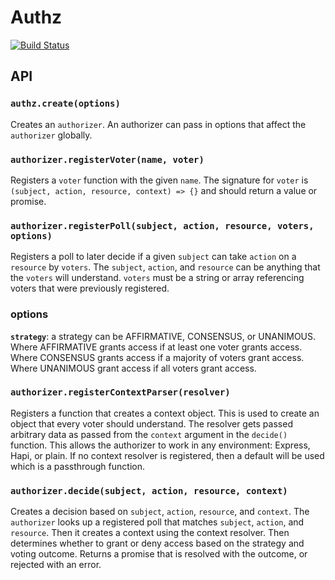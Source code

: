 # Authz

[![Build Status](https://travis-ci.org/joebalancio/authz.svg)](https://travis-ci.org/joebalancio/authz)

## API
### `authz.create(options)`
Creates an `authorizer`. An authorizer can pass in options that affect the `authorizer` globally.

### `authorizer.registerVoter(name, voter)`
Registers a `voter` function with the given `name`. The signature for `voter` is `(subject, action, resource, context) => {}` and should return a value or promise.

### `authorizer.registerPoll(subject, action, resource, voters, options)`
Registers a poll to later decide if a given `subject` can take `action` on a `resource` by `voters`. The `subject`, `action`, and `resource` can be anything that the `voters` will understand. `voters` must be a string or array referencing voters that were previously registered.

### options
**`strategy`**: a strategy can be AFFIRMATIVE, CONSENSUS, or UNANIMOUS. Where AFFIRMATIVE grants access if at least one voter grants access. Where CONSENSUS grants access if a majority of voters grant access. Where UNANIMOUS grant access if all voters grant access.

### `authorizer.registerContextParser(resolver)`
Registers a function that creates a context object. This is used to create an object that every voter should understand. The resolver gets passed arbitrary data as passed from the `context` argument in the `decide()` function. This allows the authorizer to work in any environment: Express, Hapi, or plain. If no context resolver is registered, then a default will be used which is a passthrough function.

### `authorizer.decide(subject, action, resource, context)`
Creates a decision based on `subject`, `action`, `resource`, and `context`. The `authorizer` looks up a registered poll that matches `subject`, `action`, and `resource`. Then it creates a context using the context resolver. Then determines whether to grant or deny access based on the strategy and voting outcome. Returns a promise that is resolved with the outcome, or rejected with an error.
